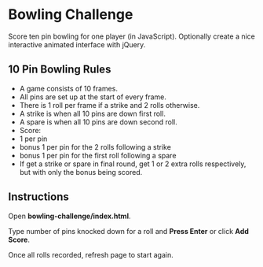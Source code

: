 # Bowling Challenge

Score ten pin bowling for one player (in JavaScript). Optionally create a nice interactive animated interface with jQuery.

## 10 Pin Bowling Rules

- A game consists of 10 frames.
- All pins are set up at the start of every frame.
- There is 1 roll per frame if a strike and 2 rolls otherwise.
- A strike is when all 10 pins are down first roll.
- A spare is when all 10 pins are down second roll.
- Score:
 - 1 per pin
 - bonus 1 per pin for the 2 rolls following a strike
 - bonus 1 per pin for the first roll following a spare
- If get a strike or spare in final round, get 1 or 2 extra rolls respectively, but with only the bonus being scored.


## Instructions

Open **bowling-challenge/index.html**.

Type number of pins knocked down for a roll and **Press Enter** or click **Add Score**.

Once all rolls recorded, refresh page to start again.
